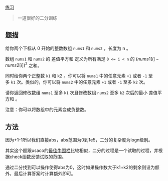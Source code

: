 [练习](https://leetcode.com/problems/minimum-sum-of-squared-difference/)

> 一道很好的二分训练

## 题描

给你两个下标从 0 开始的整数数组 `nums1` 和 `nums2` ，长度为 n 。

数组 `nums1` 和 `nums2` 的 差值平方和 定义为所有满足 `0 <= i < n` 的 $(nums1[i] - nums2[i])^2$ 之和。

同时给你两个正整数 `k1` 和 k2 。你可以将 `nums1` 中的任意元素 `+1` 或者 `-1` 至多 `k1` 次。类似的，你可以将 `nums2` 中的任意元素 `+1` 或者 `-1` 至多 `k2` 次。

请你返回修改数组 `nums1` 至多 `k1` 次且修改数组 `nums2` 至多 `k2` 次后的最小 差值平方和 。

注意：你可以将数组中的元素变成负整数。

## 方法

因为+1-1所以我们直接abs，abs范围为0到1e5，二分的复杂度为logn级别。

其实这个题跟usaco的[最佳牛围栏](https://www.acwing.com/problem/content/104/)比较相似，二分的过程是一个试取的过程，并根据check函数反馈试取的范围。

通过二分找到可以操作使得abs为0，这时如果操作数大于k1+k2的剩余则设为额外，最后计算答案时计算额外即可。

